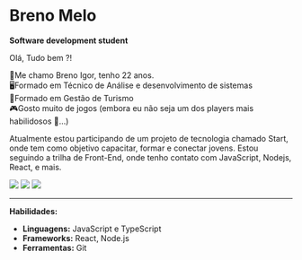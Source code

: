 # Breno Melo
**Software development student**

Olá, Tudo bem ?! 

👦Me chamo Breno Igor, tenho 22 anos.  
🖥️Formado em Técnico de Análise e desenvolvimento de sistemas  
🛫Formado em Gestão de Turismo  
🎮Gosto muito de jogos (embora eu não seja um dos players mais habilidosos 🤡...)

Atualmente estou participando de um projeto de tecnologia chamado Start, onde tem como objetivo capacitar, formar e conectar jovens. Estou seguindo a trilha de Front-End, onde tenho contato com JavaScript, Nodejs, React, e mais.

<div>
  <a href="https://www.linkedin.com/in/melobreno/" target="_blank"><img src="https://img.shields.io/badge/LinkedIn-0077B5?style=for-the-badge&logo=linkedin&logoColor=white"></a> 
  <a href="https://github.com/Melobreno/" target="_blank"><img src="https://img.shields.io/badge/GitHub-100000?style=for-the-badge&logo=github&logoColor=white" target="_blank"></a> 
  <a href="mailto:brenomelocont@gmail.com" target="_blank"><img src="https://img.shields.io/badge/Gmail-D14836?style=for-the-badge&logo=gmail&logoColor=white" target="_blank"></a>
</div>

---
**Habilidades:**
* **Linguagens:** JavaScript e TypeScript
* **Frameworks:** React, Node.js
* **Ferramentas:** Git


